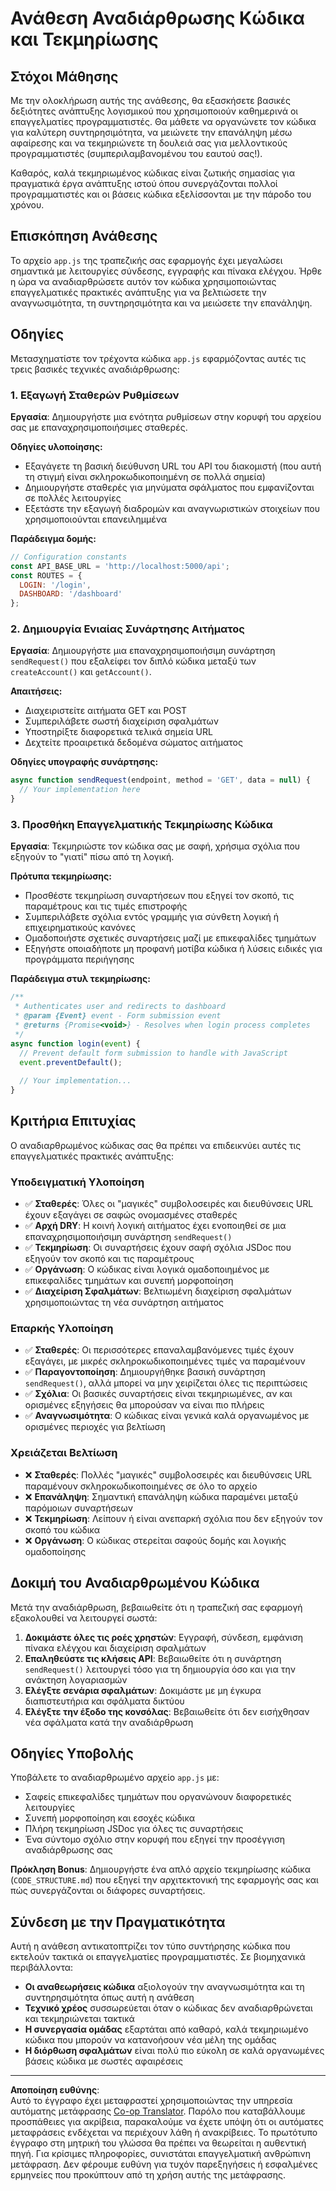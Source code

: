 <!--
CO_OP_TRANSLATOR_METADATA:
{
  "original_hash": "d0a02cb117e91a5b5f24178080068a3d",
  "translation_date": "2025-10-23T20:24:11+00:00",
  "source_file": "7-bank-project/3-data/assignment.md",
  "language_code": "el"
}
-->
# Ανάθεση Αναδιάρθρωσης Κώδικα και Τεκμηρίωσης

## Στόχοι Μάθησης

Με την ολοκλήρωση αυτής της ανάθεσης, θα εξασκήσετε βασικές δεξιότητες ανάπτυξης λογισμικού που χρησιμοποιούν καθημερινά οι επαγγελματίες προγραμματιστές. Θα μάθετε να οργανώνετε τον κώδικα για καλύτερη συντηρησιμότητα, να μειώνετε την επανάληψη μέσω αφαίρεσης και να τεκμηριώνετε τη δουλειά σας για μελλοντικούς προγραμματιστές (συμπεριλαμβανομένου του εαυτού σας!).

Καθαρός, καλά τεκμηριωμένος κώδικας είναι ζωτικής σημασίας για πραγματικά έργα ανάπτυξης ιστού όπου συνεργάζονται πολλοί προγραμματιστές και οι βάσεις κώδικα εξελίσσονται με την πάροδο του χρόνου.

## Επισκόπηση Ανάθεσης

Το αρχείο `app.js` της τραπεζικής σας εφαρμογής έχει μεγαλώσει σημαντικά με λειτουργίες σύνδεσης, εγγραφής και πίνακα ελέγχου. Ήρθε η ώρα να αναδιαρθρώσετε αυτόν τον κώδικα χρησιμοποιώντας επαγγελματικές πρακτικές ανάπτυξης για να βελτιώσετε την αναγνωσιμότητα, τη συντηρησιμότητα και να μειώσετε την επανάληψη.

## Οδηγίες

Μετασχηματίστε τον τρέχοντα κώδικα `app.js` εφαρμόζοντας αυτές τις τρεις βασικές τεχνικές αναδιάρθρωσης:

### 1. Εξαγωγή Σταθερών Ρυθμίσεων

**Εργασία**: Δημιουργήστε μια ενότητα ρυθμίσεων στην κορυφή του αρχείου σας με επαναχρησιμοποιήσιμες σταθερές.

**Οδηγίες υλοποίησης:**
- Εξαγάγετε τη βασική διεύθυνση URL του API του διακομιστή (που αυτή τη στιγμή είναι σκληροκωδικοποιημένη σε πολλά σημεία)
- Δημιουργήστε σταθερές για μηνύματα σφάλματος που εμφανίζονται σε πολλές λειτουργίες
- Εξετάστε την εξαγωγή διαδρομών και αναγνωριστικών στοιχείων που χρησιμοποιούνται επανειλημμένα

**Παράδειγμα δομής:**
```javascript
// Configuration constants
const API_BASE_URL = 'http://localhost:5000/api';
const ROUTES = {
  LOGIN: '/login',
  DASHBOARD: '/dashboard'
};
```

### 2. Δημιουργία Ενιαίας Συνάρτησης Αιτήματος

**Εργασία**: Δημιουργήστε μια επαναχρησιμοποιήσιμη συνάρτηση `sendRequest()` που εξαλείφει τον διπλό κώδικα μεταξύ των `createAccount()` και `getAccount()`.

**Απαιτήσεις:**
- Διαχειριστείτε αιτήματα GET και POST
- Συμπεριλάβετε σωστή διαχείριση σφαλμάτων
- Υποστηρίξτε διαφορετικά τελικά σημεία URL
- Δεχτείτε προαιρετικά δεδομένα σώματος αιτήματος

**Οδηγίες υπογραφής συνάρτησης:**
```javascript
async function sendRequest(endpoint, method = 'GET', data = null) {
  // Your implementation here
}
```

### 3. Προσθήκη Επαγγελματικής Τεκμηρίωσης Κώδικα

**Εργασία**: Τεκμηριώστε τον κώδικα σας με σαφή, χρήσιμα σχόλια που εξηγούν το "γιατί" πίσω από τη λογική.

**Πρότυπα τεκμηρίωσης:**
- Προσθέστε τεκμηρίωση συναρτήσεων που εξηγεί τον σκοπό, τις παραμέτρους και τις τιμές επιστροφής
- Συμπεριλάβετε σχόλια εντός γραμμής για σύνθετη λογική ή επιχειρηματικούς κανόνες
- Ομαδοποιήστε σχετικές συναρτήσεις μαζί με επικεφαλίδες τμημάτων
- Εξηγήστε οποιαδήποτε μη προφανή μοτίβα κώδικα ή λύσεις ειδικές για προγράμματα περιήγησης

**Παράδειγμα στυλ τεκμηρίωσης:**
```javascript
/**
 * Authenticates user and redirects to dashboard
 * @param {Event} event - Form submission event
 * @returns {Promise<void>} - Resolves when login process completes
 */
async function login(event) {
  // Prevent default form submission to handle with JavaScript
  event.preventDefault();
  
  // Your implementation...
}
```

## Κριτήρια Επιτυχίας

Ο αναδιαρθρωμένος κώδικας σας θα πρέπει να επιδεικνύει αυτές τις επαγγελματικές πρακτικές ανάπτυξης:

### Υποδειγματική Υλοποίηση
- ✅ **Σταθερές**: Όλες οι "μαγικές" συμβολοσειρές και διευθύνσεις URL έχουν εξαγάγει σε σαφώς ονομασμένες σταθερές
- ✅ **Αρχή DRY**: Η κοινή λογική αιτήματος έχει ενοποιηθεί σε μια επαναχρησιμοποιήσιμη συνάρτηση `sendRequest()`
- ✅ **Τεκμηρίωση**: Οι συναρτήσεις έχουν σαφή σχόλια JSDoc που εξηγούν τον σκοπό και τις παραμέτρους
- ✅ **Οργάνωση**: Ο κώδικας είναι λογικά ομαδοποιημένος με επικεφαλίδες τμημάτων και συνεπή μορφοποίηση
- ✅ **Διαχείριση Σφαλμάτων**: Βελτιωμένη διαχείριση σφαλμάτων χρησιμοποιώντας τη νέα συνάρτηση αιτήματος

### Επαρκής Υλοποίηση
- ✅ **Σταθερές**: Οι περισσότερες επαναλαμβανόμενες τιμές έχουν εξαγάγει, με μικρές σκληροκωδικοποιημένες τιμές να παραμένουν
- ✅ **Παραγοντοποίηση**: Δημιουργήθηκε βασική συνάρτηση `sendRequest()`, αλλά μπορεί να μην χειρίζεται όλες τις περιπτώσεις
- ✅ **Σχόλια**: Οι βασικές συναρτήσεις είναι τεκμηριωμένες, αν και ορισμένες εξηγήσεις θα μπορούσαν να είναι πιο πλήρεις
- ✅ **Αναγνωσιμότητα**: Ο κώδικας είναι γενικά καλά οργανωμένος με ορισμένες περιοχές για βελτίωση

### Χρειάζεται Βελτίωση
- ❌ **Σταθερές**: Πολλές "μαγικές" συμβολοσειρές και διευθύνσεις URL παραμένουν σκληροκωδικοποιημένες σε όλο το αρχείο
- ❌ **Επανάληψη**: Σημαντική επανάληψη κώδικα παραμένει μεταξύ παρόμοιων συναρτήσεων
- ❌ **Τεκμηρίωση**: Λείπουν ή είναι ανεπαρκή σχόλια που δεν εξηγούν τον σκοπό του κώδικα
- ❌ **Οργάνωση**: Ο κώδικας στερείται σαφούς δομής και λογικής ομαδοποίησης

## Δοκιμή του Αναδιαρθρωμένου Κώδικα

Μετά την αναδιάρθρωση, βεβαιωθείτε ότι η τραπεζική σας εφαρμογή εξακολουθεί να λειτουργεί σωστά:

1. **Δοκιμάστε όλες τις ροές χρηστών**: Εγγραφή, σύνδεση, εμφάνιση πίνακα ελέγχου και διαχείριση σφαλμάτων
2. **Επαληθεύστε τις κλήσεις API**: Βεβαιωθείτε ότι η συνάρτηση `sendRequest()` λειτουργεί τόσο για τη δημιουργία όσο και για την ανάκτηση λογαριασμών
3. **Ελέγξτε σενάρια σφαλμάτων**: Δοκιμάστε με μη έγκυρα διαπιστευτήρια και σφάλματα δικτύου
4. **Ελέγξτε την έξοδο της κονσόλας**: Βεβαιωθείτε ότι δεν εισήχθησαν νέα σφάλματα κατά την αναδιάρθρωση

## Οδηγίες Υποβολής

Υποβάλετε το αναδιαρθρωμένο αρχείο `app.js` με:
- Σαφείς επικεφαλίδες τμημάτων που οργανώνουν διαφορετικές λειτουργίες
- Συνεπή μορφοποίηση και εσοχές κώδικα
- Πλήρη τεκμηρίωση JSDoc για όλες τις συναρτήσεις
- Ένα σύντομο σχόλιο στην κορυφή που εξηγεί την προσέγγιση αναδιάρθρωσης σας

**Πρόκληση Bonus**: Δημιουργήστε ένα απλό αρχείο τεκμηρίωσης κώδικα (`CODE_STRUCTURE.md`) που εξηγεί την αρχιτεκτονική της εφαρμογής σας και πώς συνεργάζονται οι διάφορες συναρτήσεις.

## Σύνδεση με την Πραγματικότητα

Αυτή η ανάθεση αντικατοπτρίζει τον τύπο συντήρησης κώδικα που εκτελούν τακτικά οι επαγγελματίες προγραμματιστές. Σε βιομηχανικά περιβάλλοντα:
- **Οι αναθεωρήσεις κώδικα** αξιολογούν την αναγνωσιμότητα και τη συντηρησιμότητα όπως αυτή η ανάθεση
- **Τεχνικό χρέος** συσσωρεύεται όταν ο κώδικας δεν αναδιαρθρώνεται και τεκμηριώνεται τακτικά
- **Η συνεργασία ομάδας** εξαρτάται από καθαρό, καλά τεκμηριωμένο κώδικα που μπορούν να κατανοήσουν νέα μέλη της ομάδας
- **Η διόρθωση σφαλμάτων** είναι πολύ πιο εύκολη σε καλά οργανωμένες βάσεις κώδικα με σωστές αφαιρέσεις

---

**Αποποίηση ευθύνης**:  
Αυτό το έγγραφο έχει μεταφραστεί χρησιμοποιώντας την υπηρεσία αυτόματης μετάφρασης [Co-op Translator](https://github.com/Azure/co-op-translator). Παρόλο που καταβάλλουμε προσπάθειες για ακρίβεια, παρακαλούμε να έχετε υπόψη ότι οι αυτόματες μεταφράσεις ενδέχεται να περιέχουν λάθη ή ανακρίβειες. Το πρωτότυπο έγγραφο στη μητρική του γλώσσα θα πρέπει να θεωρείται η αυθεντική πηγή. Για κρίσιμες πληροφορίες, συνιστάται επαγγελματική ανθρώπινη μετάφραση. Δεν φέρουμε ευθύνη για τυχόν παρεξηγήσεις ή εσφαλμένες ερμηνείες που προκύπτουν από τη χρήση αυτής της μετάφρασης.